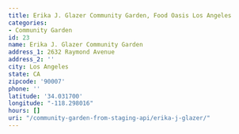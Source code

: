 ```yaml
---
title: Erika J. Glazer Community Garden, Food Oasis Los Angeles
categories:
- Community Garden
id: 23
name: Erika J. Glazer Community Garden
address_1: 2632 Raymond Avenue
address_2: ''
city: Los Angeles
state: CA
zipcode: '90007'
phone: ''
latitude: '34.031700'
longitude: "-118.298016"
hours: []
uri: "/community-garden-from-staging-api/erika-j-glazer/"
---
```


